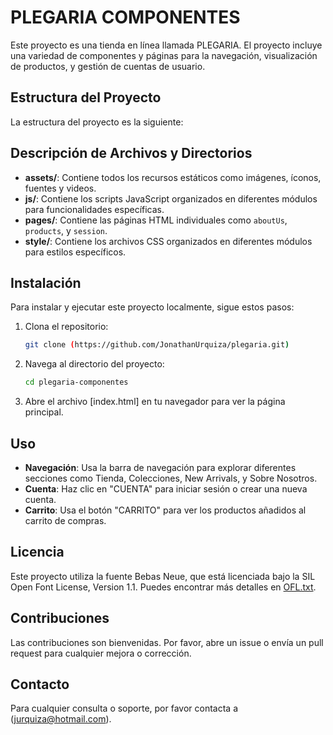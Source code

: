 # PLEGARIA COMPONENTES

Este proyecto es una tienda en línea llamada PLEGARIA. El proyecto incluye una variedad de componentes y páginas para la navegación, visualización de productos, y gestión de cuentas de usuario.

## Estructura del Proyecto

La estructura del proyecto es la siguiente:

## Descripción de Archivos y Directorios

- **assets/**: Contiene todos los recursos estáticos como imágenes, íconos, fuentes y videos.
- **js/**: Contiene los scripts JavaScript organizados en diferentes módulos para funcionalidades específicas.
- **pages/**: Contiene las páginas HTML individuales como `aboutUs`, `products`, y `session`.
- **style/**: Contiene los archivos CSS organizados en diferentes módulos para estilos específicos.

## Instalación

Para instalar y ejecutar este proyecto localmente, sigue estos pasos:

1. Clona el repositorio:
    ```sh
    git clone (https://github.com/JonathanUrquiza/plegaria.git)
    ```

2. Navega al directorio del proyecto:
    ```sh
    cd plegaria-componentes
    ```

3. Abre el archivo [index.html] en tu navegador para ver la página principal.

## Uso

- **Navegación**: Usa la barra de navegación para explorar diferentes secciones como Tienda, Colecciones, New Arrivals, y Sobre Nosotros.
- **Cuenta**: Haz clic en "CUENTA" para iniciar sesión o crear una nueva cuenta.
- **Carrito**: Usa el botón "CARRITO" para ver los productos añadidos al carrito de compras.

## Licencia

Este proyecto utiliza la fuente Bebas Neue, que está licenciada bajo la SIL Open Font License, Version 1.1. Puedes encontrar más detalles en [OFL.txt](http://_vscodecontentref_/2).

## Contribuciones

Las contribuciones son bienvenidas. Por favor, abre un issue o envía un pull request para cualquier mejora o corrección.

## Contacto

Para cualquier consulta o soporte, por favor contacta a (jurquiza@hotmail.com).
